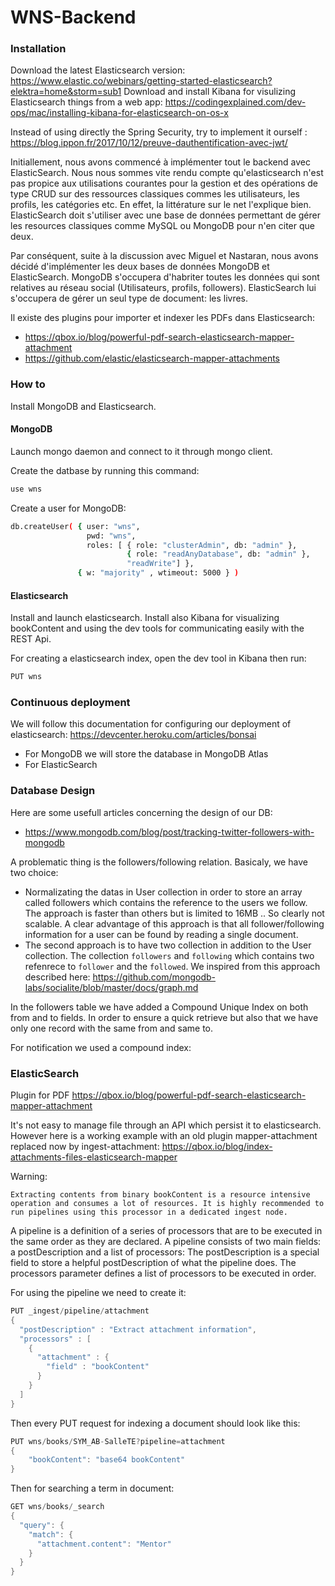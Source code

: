 # WNS-Backend


### Installation

Download the latest Elasticsearch version: https://www.elastic.co/webinars/getting-started-elasticsearch?elektra=home&storm=sub1
Download and install Kibana for visulizing Elasticsearch things from a web app: https://codingexplained.com/dev-ops/mac/installing-kibana-for-elasticsearch-on-os-x

Instead of using directly the Spring Security, try to implement it ourself : https://blog.ippon.fr/2017/10/12/preuve-dauthentification-avec-jwt/


Initiallement, nous avons commencé à implémenter tout le backend avec ElasticSearch. Nous nous sommes vite rendu compte qu'elasticsearch n'est pas propice 
aux utilisations courantes pour la gestion et des opérations de type CRUD sur des ressources classiques commes les utilisateurs, les profils, les catégories etc.
En effet, la littérature sur le net l'explique bien. ElasticSearch doit s'utiliser avec une base de données permettant de gérer les resources classiques comme MySQL
ou MongoDB pour n'en citer que deux.

Par conséquent, suite à la discussion avec Miguel et Nastaran, nous avons décidé d'implémenter les deux bases de données MongoDB et ElasticSearch.
MongoDB s'occupera d'habriter toutes les données qui sont relatives au réseau social (Utilisateurs, profils, followers). ElasticSearch lui s'occupera de
gérer un seul type de document: les livres.

Il existe des plugins pour importer et indexer les PDFs dans Elasticsearch: 

- https://qbox.io/blog/powerful-pdf-search-elasticsearch-mapper-attachment
- https://github.com/elastic/elasticsearch-mapper-attachments


### How to

Install MongoDB and Elasticsearch.

#### MongoDB

Launch mongo daemon and connect to it through mongo client.

Create the datbase by running this command:

```bash
use wns
```

Create a user for MongoDB:

```bash
db.createUser( { user: "wns",
                 pwd: "wns",
                 roles: [ { role: "clusterAdmin", db: "admin" },
                          { role: "readAnyDatabase", db: "admin" },
                          "readWrite"] },
               { w: "majority" , wtimeout: 5000 } )
```

#### Elasticsearch

Install and launch elasticsearch. Install also Kibana for visualizing bookContent and using the dev tools for communicating easily with the REST Api.

For creating a elasticsearch index, open the dev tool in Kibana then run:

```bash
PUT wns
```

### Continuous deployment

We will follow this documentation for configuring our deployment of elasticsearch: https://devcenter.heroku.com/articles/bonsai

- For MongoDB we will store the database in MongoDB Atlas
- For ElasticSearch 



### Database Design

Here are some usefull articles concerning the design of our DB: 

- https://www.mongodb.com/blog/post/tracking-twitter-followers-with-mongodb

A problematic thing is the followers/following relation. Basicaly, we have two choice:

- Normalizating the datas in User collection in order to store an array called followers which contains the reference to the users we follow.
  The approach is faster than others but is limited to 16MB .. So clearly not scalable. A clear advantage of this approach is that all follower/following information for a user can be found by reading a single document.
- The second approach is to have two collection in addition to the User collection. The collection ``followers`` and ``following``
  which contains two refenrece to ``follower`` and the ``followed``. We inspired from this approach described here: https://github.com/mongodb-labs/socialite/blob/master/docs/graph.md

In the followers table we have added a Compound Unique Index on both from and to fields. In order to ensure a quick retrieve
but also that we have only one record with the same from and same to.

For notification we used a compound index:

### ElasticSearch

Plugin for PDF https://qbox.io/blog/powerful-pdf-search-elasticsearch-mapper-attachment

It's not easy to manage file through an API which persist it to elasticsearch. However here is a working example with an old plugin
mapper-attachment replaced now by ingest-attachment: https://qbox.io/blog/index-attachments-files-elasticsearch-mapper

Warning:

```
Extracting contents from binary bookContent is a resource intensive operation and consumes a lot of resources. It is highly recommended to run pipelines using this processor in a dedicated ingest node.
```

A pipeline is a definition of a series of processors that are to be executed in the same order as they are declared. A pipeline consists of two main fields: a postDescription and a list of processors:
The postDescription is a special field to store a helpful postDescription of what the pipeline does.
The processors parameter defines a list of processors to be executed in order.

For using the pipeline we need to create it:

```java
PUT _ingest/pipeline/attachment
{
  "postDescription" : "Extract attachment information",
  "processors" : [
    {
      "attachment" : {
        "field" : "bookContent"
      }
    }
  ]
}
```

Then every PUT request for indexing a document should look like this:

```java
PUT wns/books/SYM_AB-SalleTE?pipeline=attachment
{
    "bookContent": "base64 bookContent"
}
```

Then for searching a term in document:

```java
GET wns/books/_search 
{
  "query": {
    "match": {
      "attachment.content": "Mentor"
    }
  }
}
```